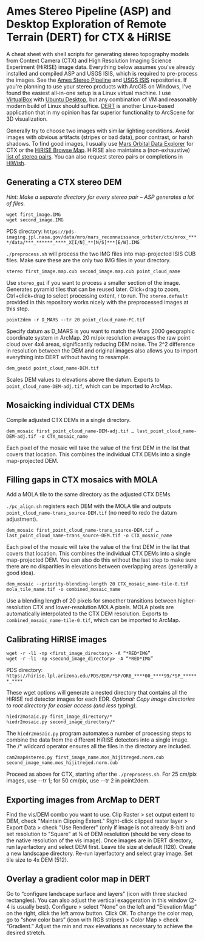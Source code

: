 # Ames Stereo Pipeline (ASP) and Desktop Exploration of Remote Terrain (DERT) for CTX & HiRISE
A cheat sheet with shell scripts for generating stereo topography models from Context Camera (CTX) and High Resolution Imaging Science Experiment (HiRISE) image data. Everything below assumes you've already installed and compiled ASP and USGS ISIS, which is required to pre-process the images. See the [Ames Stereo Pipeline](github.com/NeoGeographyToolkit/StereoPipeline) and [USGS ISIS](https://github.com/USGS-Astrogeology/ISIS3) repositories. If you're planning to use your stereo products with ArcGIS on Windows, I've found the easiest all-in-one setup is a Linux virtual machine. I use [VirtualBox](https://www.virtualbox.org/) with [Ubuntu Desktop](https://ubuntu.com/download/desktop), but any combination of VM and reasonably modern build of Linux should suffice. [DERT](https://github.com/nasa/DERT) is another Linux-based application that in my opinion has far superior functionality to ArcScene for 3D visualization.

Generally try to choose two images with similar lighting conditions. Avoid images with obvious artifacts (stripes or bad data), poor contrast, or harsh shadows. To find good images, I usually use [Mars Orbital Data Explorer](https://ode.rsl.wustl.edu/mars/indexMapSearch.aspx) for CTX or the [HiRISE Browse Map](https://www.uahirise.org/hiwish/browse). HiRISE also maintains a (non-exhaustive) [list of stereo pairs](https://www.uahirise.org/stereo/). You can also request stereo pairs or completions in [HiWish](https://www.uahirise.org/hiwish/).

## Generating a CTX stereo DEM
*Hint: Make a separate directory for every stereo pair – ASP generates a lot of files.*
```
wget first_image.IMG
wget second_image.IMG
```
PDS directory: `https://pds-imaging.jpl.nasa.gov/data/mro/mars_reconnaissance_orbiter/ctx/mrox_****/data/***_******_****_X[I/N]_**[N/S]***[E/W].IMG`

`./preprocess.sh` will process the two IMG files into map-projected ISIS CUB files. Make sure these are the only two IMG files in your directory.
```
stereo first_image.map.cub second_image.map.cub point_cloud_name
```
Use `stereo_gui` if you want to process a smaller section of the image. Generates pyramid tiles that can be reused later. Click+drag to zoom, Ctrl+click+drag to select processing extent, r to run. The `stereo.default` provided in this repository works nicely with the preprocessed images at this step.
```
point2dem -r D_MARS --tr 20 point_cloud_name-PC.tif
```
Specify datum as D_MARS is you want to match the Mars 2000 geographic coordinate system in ArcMap. 20 m/pix resolution averages the raw point cloud over 4x4 areas, significantly reducing DEM noise. The 2^2 difference in resolution between the DEM and original images also allows you to import everything into DERT without having to resample.
```
dem_geoid point_cloud_name-DEM.tif
```
Scales DEM values to elevations above the datum. Exports to `point_cloud_name-DEM-adj.tif`, which can be imported to ArcMap.

## Mosaicking individual CTX DEMs
Compile adjusted CTX DEMs in a single directory.
```
dem_mosaic first_point_cloud_name-DEM-adj.tif … last_point_cloud_name-DEM-adj.tif -o CTX_mosaic_name
```
Each pixel of the mosaic will take the value of the first DEM in the list that covers that location. This combines the individual CTX DEMs into a single map-projected DEM.

## Filling gaps in CTX mosaics with MOLA
Add a MOLA tile to the same directory as the adjusted CTX DEMs.

`./pc_align.sh` registers each DEM with the MOLA tile and outputs `point_cloud_name-trans_source-DEM.tif` (no need to redo the datum adjustment). 
```
dem_mosaic first_point_cloud_name-trans_source-DEM.tif … last_point_cloud_name-trans_source-DEM.tif -o CTX_mosaic_name
```
Each pixel of the mosaic will take the value of the first DEM in the list that covers that location. This combines the individual CTX DEMs into a single map-projected DEM. You can also do this without the last step to make sure there are no disparities in elevations between overlapping areas (generally a good idea).
```
dem_mosaic --priority-blending-length 20 CTX_mosaic_name-tile-0.tif mola_tile_name.tif -o combined_mosaic_name
```
Use a blending length of 20 pixels for smoother transitions between higher-resolution CTX and lower-resolution MOLA pixels. MOLA pixels are automatically interpolated to the CTX DEM resolution. Exports to `combined_mosaic_name-tile-0.tif`, which can be imported to ArcMap.

## Calibrating HiRISE images
```
wget -r -l1 -np <first_image_directory> -A “*RED*IMG”
wget -r -l1 -np <second_image_directory> -A “*RED*IMG”
```
PDS directory: `https://hirise.lpl.arizona.edu/PDS/EDR/*SP/ORB_****00_****99/*SP_******_****`

These wget options will generate a nested directory that contains all the HiRISE red detector images for each EDR. *Optional: Copy image directories to root directory for easier access (and less typing).*
```
hiedr2mosaic.py first_image_directory/*
hiedr2mosaic.py second_image_directory/*
```
The `hiedr2mosaic.py` program automates a number of processing steps to combine the data from the different HiRISE detectors into a single image. The /* wildcard operator ensures all the files in the directory are included.
```
cam2map4stereo.py first_image_name.mos_hijitreged.norm.cub second_image_name.mos_hijitreged.norm.cub
```
Proceed as above for CTX, starting after the `./preprocess.sh`. For 25 cm/pix images, use --tr 1; for 50 cm/pix, use --tr 2 in point2dem.

## Exporting images from ArcMap to DERT
Find the vis/DEM combo you want to use. Clip Raster > set output extent to DEM, check "Maintain Clipping Extent." Right-click clipped raster layer > Export Data > check "Use Renderer" (only if image is not already 8-bit) and set resolution to "Square" at ¼ of DEM resolution (should be very close to the native resolution of the vis image). Once images are in DERT directory, run layerfactory and select DEM first. Leave tile size at default (128). Create a new landscape directory. Re-run layerfactory and select gray image. Set tile size to 4x DEM (512).

## Overlay a gradient color map in DERT
Go to “configure landscape surface and layers” (icon with three stacked rectangles). You can also adjust the vertical exaggeration in this window (2-4 is usually best). Configure > select “None” on the left and “Elevation Map” on the right, click the left arrow button. Click OK. To change the color map, go to “show color bars” (icon with RGB stripes) > Color Map > check “Gradient.” Adjust the min and max elevations as necessary to achieve the desired stretch.

